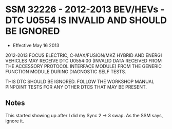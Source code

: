 # SSM 32226 - 2012-2013 BEV/HEVs - DTC U0554 IS INVALID AND SHOULD BE IGNORED

* Effective May 16 2013

2012-2013 FOCUS ELECTRIC, C-MAX/FUSION/MKZ HYBRID AND ENERGI VEHICLES MAY RECEIVE DTC U0554:00 (INVALID DATA RECEIVED FROM THE ACCESSORY PROTOCOL INTERFACE MODULE) FROM THE GENERIC FUNCTION MODULE DURING DIAGNOSTIC SELF TESTS.

THIS DTC SHOULD BE IGNORED. FOLLOW THE WORKSHOP MANUAL PINPOINT TESTS FOR ANY OTHER DTCS THAT MAY BE PRESENT.

## Notes

This started showing up after I did my Sync 2 -> 3 swap. As the SSM says, ignore it.
